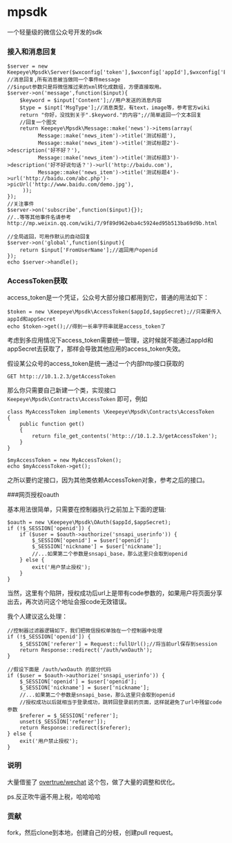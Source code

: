 # mpsdk
一个轻量级的微信公众号开发的sdk

### 接入和消息回复

    $server = new Keepeye\Mpsdk\Server($wxconfig['token'],$wxconfig['appId'],$wxconfig['EncodingAESKey']);
    //消息回复,所有消息被当做同一个事件message
    //$input参数只是将微信推过来的xml转化成数组，方便直接取用。
    $server->on('message',function($input){
        $keyword = $input['Content'];//用户发送的消息内容
        $type = $inpt['MsgType'];//消息类型，有text，image等，参考官方wiki
        return "你好，没找到关于".$keyword."的内容";//简单返回一个文本回复
        //回复一个图文
        return Keepeye\Mpsdk\Message::make('news')->items(array(
              Message::make('news_item')->title('测试标题'),
              Message::make('news_item')->title('测试标题2')->description('好不好？'),
              Message::make('news_item')->title('测试标题3')->description('好不好说句话？')->url('http://baidu.com'),
              Message::make('news_item')->title('测试标题4')->url('http://baidu.com/abc.php')->picUrl('http://www.baidu.com/demo.jpg'),
         ));
    });
    //关注事件
    $server->on('subscribe',function($input){});
    //..等等其他事件名请参考http://mp.weixin.qq.com/wiki/7/9f89d962eba4c5924ed95b513ba69d9b.html

    //全局返回，可用作默认的自动回复
    $server->on('global',function($input){
        return $input['FromUserName'];//返回用户openid
    });
    echo $server->handle();

### AccessToken获取

access_token是一个凭证，公众号大部分接口都用到它，普通的用法如下：

    $token = new \Keepeye\Mpsdk\AccessToken($appId,$appSecret);//只需要传入appId和appSecret
    echo $token->get();//得到一长串字符串就是access_token了

考虑到多应用情况下access_token需要统一管理，这时候就不能通过appId和appSecret去获取了，那样会导致其他应用的access_token失效。

假设某公众号的access_token是统一通过一个内部http接口获取的

    GET http:://10.1.2.3/getAccessToken

那么你只需要自己新建一个类，实现接口 `Keepeye\Mpsdk\Contracts\AccessToken` 即可，例如

    class MyAccessToken implements \Keepeye\Mpsdk\Contracts\AccessToken
    {
        public function get()
        {
            return file_get_contents('http:://10.1.2.3/getAccessToken');
        }
    }

    $myAccessToken = new MyAccessToken();
    echo $myAccessToken->get();

之所以要约定接口，因为其他类依赖AccessToken对象，参考之后的接口。

###网页授权oauth

基本用法很简单，只需要在控制器执行之前加上下面的逻辑:

    $oauth = new \Keepeye\Mpsdk\OAuth($appId,$appSecret);
    if (!$_SESSION['openid']) {
        if ($user = $oauth->authorize('snsapi_userinfo')) {
            $_SESSION['openid'] = $user['openid'];
            $_SESSION['nickname'] = $user['nickname'];
            //...如果第二个参数是snsapi_base，那么这里只会取到openid
        } else {
            exit('用户禁止授权');
        }
    }

当然，这里有个陷阱，授权成功后url上是带有code参数的，如果用户将页面分享出去，再次访问这个地址会报code无效错误。

我个人建议这么处理：

    //控制器过滤器逻辑如下，我们把微信授权单独在一个控制器中处理
    if (!$_SESSION['openid']) {
        $_SESSION['referer'] = Request::fullUrl();//将当前url保存到session
        return Response::redirect('/auth/wxOauth');
    }

    //假设下面是 /auth/wxOauth 的部分代码
    if ($user = $oauth->authorize('snsapi_userinfo')) {
        $_SESSION['openid'] = $user['openid'];
        $_SESSION['nickname'] = $user['nickname'];
        //...如果第二个参数是snsapi_base，那么这里只会取到openid
        //授权成功以后就相当于登录成功，跳转回登录前的页面，这样就避免了url中残留code参数
        $referer = $_SESSION['referer'];
        unset($_SESSION['referer']);
        return Response::redirect($referer);
    } else {
        exit('用户禁止授权');
    }


### 说明

大量借鉴了 [overtrue/wechat](https://github.com/overtrue/wechat) 这个包，做了大量的调整和优化。


ps.反正吹牛逼不用上税，哈哈哈哈


### 贡献

fork，然后clone到本地，创建自己的分枝，创建pull request。